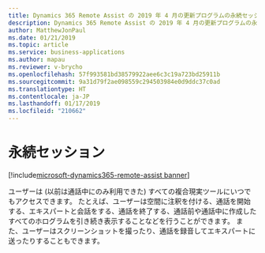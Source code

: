 ```yaml
---
title: Dynamics 365 Remote Assist の 2019 年 4 月の更新プログラムの永続セッション機能
description: Dynamics 365 Remote Assist の 2019 年 4 月の更新プログラムの永続セッション機能により、Remote Assist のユーザーが通話前、通話中、通話後にツールや注釈を利用できます。
author: MatthewJonPaul
ms.date: 01/21/2019
ms.topic: article
ms.service: business-applications
ms.author: mapau
ms.reviewer: v-brycho
ms.openlocfilehash: 57f993581bd38579922aee6c3c19a723bd25911b
ms.sourcegitcommit: 9a31d79f2ae098559c294503984e0d9ddc37c0ad
ms.translationtype: HT
ms.contentlocale: ja-JP
ms.lasthandoff: 01/17/2019
ms.locfileid: "210662"
---
```

# <a name="persistent-sessions"></a>永続セッション
[!include[microsoft-dynamics365-remote-assist banner](../../includes/microsoft-dynamics365-remote-assist.md)]

ユーザーは (以前は通話中にのみ利用できた) すべての複合現実ツールにいつでもアクセスできます。 たとえば、ユーザーは空間に注釈を付ける、通話を開始する、エキスパートと会話をする、通話を終了する、通話前や通話中に作成したすべてのホログラムを引き続き表示することなどを行うことができます。 また、ユーザーはスクリーンショットを撮ったり、通話を録音してエキスパートに送ったりすることもできます。
